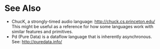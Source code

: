 See Also
========
* ChucK, a strongly-timed audio language: http://chuck.cs.princeton.edu/
This might be useful as a reference for how some languages work with similar
features and primitives.
* Pd (Pure Data) is a dataflow language that is inherently asynchronous.
See: http://puredata.info/

